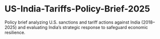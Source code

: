 # US-India-Tariffs-Policy-Brief-2025
Policy brief analyzing U.S. sanctions and tariff actions against India (2018–2025) and evaluating India’s strategic response to safeguard economic resilience.

